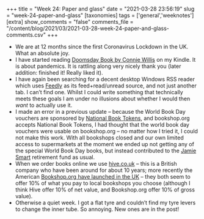 +++
title = "Week 24: Paper and glass"
date = "2021-03-28 23:56:19"
slug = "week-24-paper-and-glass"
[taxonomies]
tags = ['general','weeknotes']
[extra]
show_comments = "false"
comments_file = "/content/blog/2021/03/2021-03-28-week-24-paper-and-glass-comments.csv"
+++

- We are at 12 months since the first Coronavirus Lockdown in the UK. What an absolute joy.
- I have started reading [Doomsday Book by Connie Willis](https://en.m.wikipedia.org/wiki/Doomsday_Book_(novel)) on my Kindle. It is about pandemics. It is rattling along very nicely thank you (later addition: finished it! Really liked it).
- I have again been searching for a decent desktop Windows RSS reader which uses [Feedly](https://www.feedly.com) as its feed+read/unread source, and not just another tab. I can’t find one. Whilst I could write something that technically meets these goals I am under no illusions about whether I would then *want* to actually use it.
- I made an error in a previous update – because the World Book Day vouchers are sponsored by [National Book Tokens](https://www.nationalbooktokens.com/), and bookshop.org accepts National Book Tokens, I had thought that the world book day vouchers were usable on bookshop.org – no matter how I tried it, I could not make this work. With all bookshops closed and our own limited access to supermarkets at the moment we ended up not getting any of the special World Book Day books, but instead contributed to the [Jamie Smart](http://www.fumboo.com/) retirement fund as usual.
- When we order books online we use [hive.co.uk](https://hive.co.uk) – this is a British company who have been around for about 10 years; more recently the American [Bookshop.org have launched in the UK](https://uk.bookshop.org/) – they both seem to offer 10% of what you pay to local bookshops you choose (although I think Hive offer 10% of net value, and Bookshop.org offer 10% of gross value).
- Otherwise a quiet week. I got a flat tyre and couldn’t find my tyre levers to change the inner tube. So annoying. New ones are in the post!
